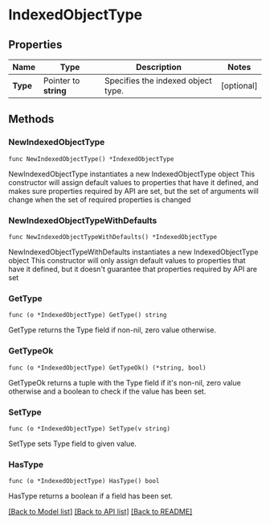 # IndexedObjectType

## Properties

Name | Type | Description | Notes
------------ | ------------- | ------------- | -------------
**Type** | Pointer to **string** | Specifies the indexed object type. | [optional] 

## Methods

### NewIndexedObjectType

`func NewIndexedObjectType() *IndexedObjectType`

NewIndexedObjectType instantiates a new IndexedObjectType object
This constructor will assign default values to properties that have it defined,
and makes sure properties required by API are set, but the set of arguments
will change when the set of required properties is changed

### NewIndexedObjectTypeWithDefaults

`func NewIndexedObjectTypeWithDefaults() *IndexedObjectType`

NewIndexedObjectTypeWithDefaults instantiates a new IndexedObjectType object
This constructor will only assign default values to properties that have it defined,
but it doesn't guarantee that properties required by API are set

### GetType

`func (o *IndexedObjectType) GetType() string`

GetType returns the Type field if non-nil, zero value otherwise.

### GetTypeOk

`func (o *IndexedObjectType) GetTypeOk() (*string, bool)`

GetTypeOk returns a tuple with the Type field if it's non-nil, zero value otherwise
and a boolean to check if the value has been set.

### SetType

`func (o *IndexedObjectType) SetType(v string)`

SetType sets Type field to given value.

### HasType

`func (o *IndexedObjectType) HasType() bool`

HasType returns a boolean if a field has been set.


[[Back to Model list]](../README.md#documentation-for-models) [[Back to API list]](../README.md#documentation-for-api-endpoints) [[Back to README]](../README.md)



